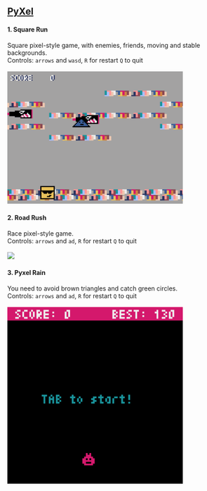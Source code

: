 ## [PyXel](https://github.com/kitao/pyxel) <br />
#### 1. Square Run<br />
Square pixel-style game, with enemies, friends, moving and stable backgrounds.<br /> Controls: `arrows` and `wasd`, `R` for restart `Q` to quit<br /><br />
<img src="/PyXel/Square_Run/pics/gameplay.gif" width="400">

#### 2. Road Rush<br />
Race pixel-style game.<br /> Controls: `arrows` and `ad`, `R` for restart `Q` to quit<br /><br />
<img src="/PyXel/Road_Rush/pics/lvl_1.gif" width="300">

#### 3. Pyxel Rain<br />
You need to avoid brown triangles and catch green circles.<br /> Controls: `arrows` and `ad`, `R` for restart `Q` to quit<br /><br />
<img src="/PyXel/Pyxel_Rain/pics/pyxel_rain_gameplay.gif" width="400">
